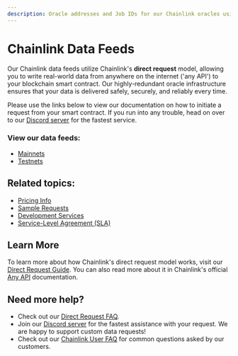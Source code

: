 ```yaml
---
description: Oracle addresses and Job IDs for our Chainlink oracles using the direct request model.
---
```


# Chainlink Data Feeds

Our Chainlink data feeds utilize Chainlink's **direct request** model, allowing you to write real-world data from anywhere on the internet ('any API') to your blockchain smart contract. Our highly-redundant oracle infrastructure ensures that your data is delivered safely, securely, and reliably every time. 

Please use the links below to view our documentation on how to initiate a request from your smart contract. If you run into any trouble, head on over to our [Discord server](https://discord.gg/AJ66pRz4) for the fastest service.

### View our data feeds:

* [Mainnets](/services/direct-request-jobs/mainnets/)
* [Testnets](/services/direct-request-jobs/testnets/)

## Related topics:

- [Pricing Info](/services/direct-request-jobs/Pricing)
- [Sample Requests](/services/direct-request-jobs/Any-API-Guide)
- [Development Services](/services/Development-Services)
- [Service-Level Agreement (SLA)](/services/direct-request-jobs/Service-Level-Agreement)

## Learn More

To learn more about how Chainlink's direct request model works, visit our [Direct Request Guide](/knowledgebase/Direct-Request-Guide). You can also read more about it in Chainlink's official [Any API](https://docs.chain.link/any-api/introduction) documentation.


## Need more help?

* Check out our [Direct Request FAQ](/knowledgebase/faq/Chainlink-Users#direct-request-jobs).
* Join our [Discord server](https://discord.gg/AJ66pRz4) for the fastest assistance with your request. We are happy to support custom data requests!
* Check out our [Chainlink User FAQ](/knowledgebase/faq/Chainlink-Users "FAQ - Chainlink Data Consumers") for common questions asked by our customers.